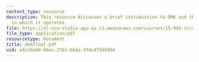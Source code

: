 ```yaml
---
content_type: resource
description: This resource discusses a brief introduction to DMK and the industry
  in which it operates.
file: https://ol-ocw-studio-app-qa.s3.amazonaws.com/courses/15-904-strategic-management-ii-fall-2005/e9c26ebb94ec2781bbda374cd73d599d_dmkfinal.pdf
file_type: application/pdf
resourcetype: Document
title: dmkfinal.pdf
uid: e9c26ebb-94ec-2781-bbda-374cd73d599d
---
```

